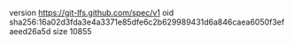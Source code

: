 version https://git-lfs.github.com/spec/v1
oid sha256:16a02d3fda3e4a3371e85dfe6c2b629989431d6a846caea6050f3efaeed26a5d
size 10855
